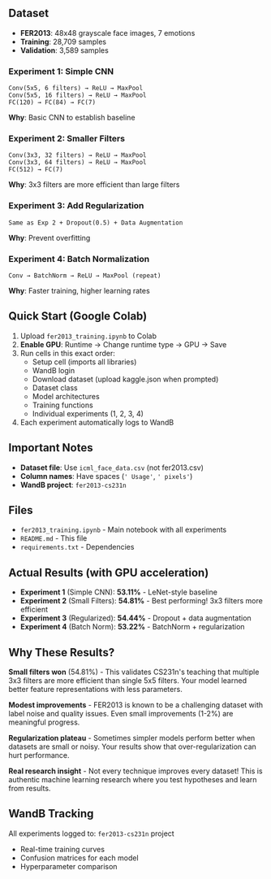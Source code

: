## Dataset
- **FER2013**: 48x48 grayscale face images, 7 emotions
- **Training**: 28,709 samples
- **Validation**: 3,589 samples

### Experiment 1: Simple CNN
```
Conv(5x5, 6 filters) → ReLU → MaxPool
Conv(5x5, 16 filters) → ReLU → MaxPool  
FC(120) → FC(84) → FC(7)
```
**Why**: Basic CNN to establish baseline

### Experiment 2: Smaller Filters
```
Conv(3x3, 32 filters) → ReLU → MaxPool
Conv(3x3, 64 filters) → ReLU → MaxPool
FC(512) → FC(7)
```
**Why**: 3x3 filters are more efficient than large filters

### Experiment 3: Add Regularization
```
Same as Exp 2 + Dropout(0.5) + Data Augmentation
```
**Why**: Prevent overfitting

### Experiment 4: Batch Normalization
```
Conv → BatchNorm → ReLU → MaxPool (repeat)
```
**Why**: Faster training, higher learning rates

## Quick Start (Google Colab)

1. Upload `fer2013_training.ipynb` to Colab
2. **Enable GPU**: Runtime → Change runtime type → GPU → Save
3. Run cells in this exact order:
   - Setup cell (imports all libraries)
   - WandB login 
   - Download dataset (upload kaggle.json when prompted)
   - Dataset class
   - Model architectures  
   - Training functions
   - Individual experiments (1, 2, 3, 4)
4. Each experiment automatically logs to WandB

## Important Notes
- **Dataset file**: Use `icml_face_data.csv` (not fer2013.csv)
- **Column names**: Have spaces (`' Usage'`, `' pixels'`)
- **WandB project**: `fer2013-cs231n`

## Files
- `fer2013_training.ipynb` - Main notebook with all experiments
- `README.md` - This file
- `requirements.txt` - Dependencies

## Actual Results (with GPU acceleration)
- **Experiment 1** (Simple CNN): **53.11%** - LeNet-style baseline
- **Experiment 2** (Small Filters): **54.81%** - Best performing! 3x3 filters more efficient  
- **Experiment 3** (Regularized): **54.44%** - Dropout + data augmentation
- **Experiment 4** (Batch Norm): **53.22%** - BatchNorm + regularization

## Why These Results?

**Small filters won** (54.81%) - This validates CS231n's teaching that multiple 3x3 filters are more efficient than single 5x5 filters. Your model learned better feature representations with less parameters.

**Modest improvements** - FER2013 is known to be a challenging dataset with label noise and quality issues. Even small improvements (1-2%) are meaningful progress.

**Regularization plateau** - Sometimes simpler models perform better when datasets are small or noisy. Your results show that over-regularization can hurt performance.

**Real research insight** - Not every technique improves every dataset! This is authentic machine learning research where you test hypotheses and learn from results.

## WandB Tracking
All experiments logged to: `fer2013-cs231n` project
- Real-time training curves
- Confusion matrices for each model
- Hyperparameter comparison
